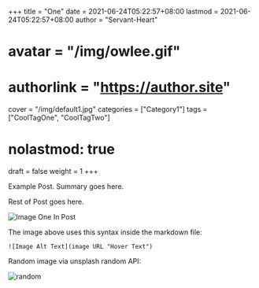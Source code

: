 +++
title = "One"
date = 2021-06-24T05:22:57+08:00
lastmod = 2021-06-24T05:22:57+08:00
author = "Servant-Heart"
# avatar = "/img/owlee.gif"
# authorlink = "https://author.site"
cover = "/img/default1.jpg"
categories = ["Category1"]
tags = ["CoolTagOne", "CoolTagTwo"]
# nolastmod: true
draft = false
weight = 1
+++

Example Post. Summary goes here.
<!--more-->

Rest of Post goes here.

![Image One In Post](/img/default2.jpg "Food Yum")

The image above uses this syntax inside the markdown file:
```
![Image Alt Text](image URL "Hover Text")
```

Random image via unsplash random API:

![random](https://source.unsplash.com/user/impatrickt/800x600 "Random Unsplash Image from Patrick T")